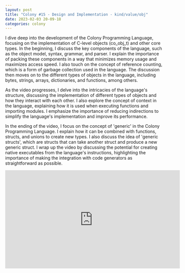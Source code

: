 ```yaml
---
layout: post
title: "Colony #15 - Design and Implementation - kind/value/obj"
date: 2023-02-03 20-09-18
categories: colony
---
```


I dive deep into the development of the Colony Programming Language, focusing on the implementation of C-level objects (co_obj_t) and other core types. In the beginning, I discuss the key components of the language, such as the object model, syntax, grammar, and parser. I explain the importance of packing these components in a way that minimizes memory usage and maximizes access speed. I also touch on the concept of reference counting, which is a form of garbage collection used in the language. The discussion then moves on to the different types of objects in the language, including bytes, strings, arrays, dictionaries, and functions, among others.

As the video progresses, I delve into the intricacies of the language's structure, discussing the implementation of different types of objects and how they interact with each other. I also explore the concept of context in the language, explaining how it is used when executing functions and importing modules. I emphasize the importance of reducing indirections to simplify the language's implementation and improve its performance.

In the ending of the video, I focus on the concept of 'generic' in the Colony Programming Language. I explain how it can be combined with functions, structs, and unions to create new types. I also discuss the idea of 'generic structs', which are structs that can take another struct and produce a new generic struct. I wrap up the video by discussing the potential for creating native executables from the language's instructions, highlighting the importance of making the integration with code generators as straightforward as possible.

<iframe width="560" height="315" src="https://www.youtube.com/embed/akGmfKo2S_Q" title="YouTube video player" frameborder="0" allow="accelerometer; autoplay; clipboard-write; encrypted-media; gyroscope; picture-in-picture; web-share" allowfullscreen></iframe>